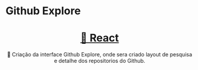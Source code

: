 # Github Explore

<h1 align="center">
    <a href="https://pt-br.reactjs.org/">🔗 React</a>
</h1>
<p align="center">🚀 Criação da interface Github Explore, onde sera criado layout de pesquisa e detalhe dos repositorios do Github.</p>

